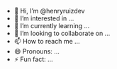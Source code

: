 - 👋 Hi, I’m @henryruizdev
- 👀 I’m interested in ...
- 🌱 I’m currently learning ...
- 💞️ I’m looking to collaborate on ...
- 📫 How to reach me ...
- 😄 Pronouns: ...
- ⚡ Fun fact: ...

<!---
henryruizdev/henryruizdev is a ✨ special ✨ repository because its `README.md` (this file) appears on your GitHub profile.
You can click the Preview link to take a look at your changes.
--->
